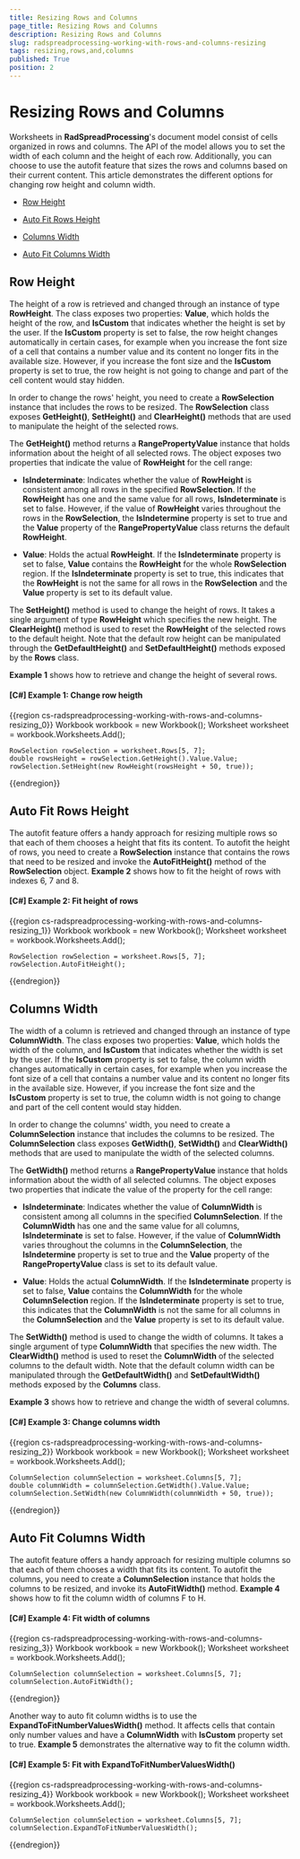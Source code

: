 ```yaml
---
title: Resizing Rows and Columns
page_title: Resizing Rows and Columns
description: Resizing Rows and Columns
slug: radspreadprocessing-working-with-rows-and-columns-resizing
tags: resizing,rows,and,columns
published: True
position: 2
---
```


# Resizing Rows and Columns



Worksheets in __RadSpreadProcessing__'s document model consist of cells organized in rows and columns. The API of the model allows you to set the width of each column and the height of each row. Additionally, you can choose to use the autofit feature that sizes the rows and columns based on their current content. This article demonstrates the different options for changing row height and column width.
      

* [Row Height](#row-height)

* [Auto Fit Rows Height](#auto-fit-rows-height)

* [Columns Width](#columns-width)

* [Auto Fit Columns Width](#auto-fit-columns-width)

## Row Height

The height of a row is retrieved and changed through an instance of type __RowHeight__. The class exposes two properties: __Value__, which holds the height of the row, and __IsCustom__ that indicates whether the height is set by the user. If the __IsCustom__ property is set to false, the row height changes automatically in certain cases, for example when you increase the font size of a cell that contains a number value and its content no longer fits in the available size. However, if you increase the font size and the __IsCustom__ property is set to true, the row height is not going to change and part of the cell content would stay hidden.
        

In order to change the rows' height, you need to create a __RowSelection__ instance that includes the rows to be resized. The __RowSelection__ class exposes __GetHeight()__, __SetHeight()__ and __ClearHeight()__ methods that are used to manipulate the height of the selected rows.
        

The __GetHeight()__ method returns a __RangePropertyValue<RowHeight>__ instance that holds information about the height of all selected rows. The object exposes two properties that indicate the value of __RowHeight__ for the cell range:
        

* __IsIndeterminate__: Indicates whether the value of __RowHeight__ is consistent among all rows in the specified __RowSelection__. If the __RowHeight__ has one and the same value for all rows, __IsIndeterminate__ is set to false. However, if the value of __RowHeight__ varies throughout the rows in the __RowSelection__, the __IsIndetermine__ property is set to true and the __Value__ property of the __RangePropertyValue<T>__ class returns the default __RowHeight__.
            

* __Value__: Holds the actual __RowHeight__. If the __IsIndeterminate__ property is set to false, __Value__ contains the __RowHeight__ for the whole __RowSelection__ region. If the __IsIndeterminate__ property is set to true, this indicates that the __RowHeight__ is not the same for all rows in the __RowSelection__ and the __Value__ property is set to its default value.
            

The __SetHeight()__ method is used to change the height of rows. It takes a single argument of type __RowHeight__ which specifies the new height. The __ClearHeight()__ method is used to reset the __RowHeight__ of the selected rows to the default height. Note that the default row height can be manipulated through the __GetDefaultHeight()__ and __SetDefaultHeight()__ methods exposed by the __Rows__ class.
        

__Example 1__ shows how to retrieve and change the height of several rows.
        

#### __[C#] Example 1: Change row heigth__

{{region cs-radspreadprocessing-working-with-rows-and-columns-resizing_0}}
	Workbook workbook = new Workbook();
	Worksheet worksheet = workbook.Worksheets.Add();
	
	RowSelection rowSelection = worksheet.Rows[5, 7];
	double rowsHeight = rowSelection.GetHeight().Value.Value;
	rowSelection.SetHeight(new RowHeight(rowsHeight + 50, true));
{{endregion}}



## Auto Fit Rows Height

The autofit feature offers a handy approach for resizing multiple rows so that each of them chooses a height that fits its content. To autofit the height of rows, you need to create a __RowSelection__ instance that contains the rows that need to be resized and invoke the __AutoFitHeight()__ method of the __RowSelection__ object. __Example 2__ shows how to fit the height of rows with indexes 6, 7 and 8.
        

#### __[C#] Example 2: Fit height of rows__

{{region cs-radspreadprocessing-working-with-rows-and-columns-resizing_1}}
	Workbook workbook = new Workbook();
	Worksheet worksheet = workbook.Worksheets.Add();
	
	RowSelection rowSelection = worksheet.Rows[5, 7];
	rowSelection.AutoFitHeight();
{{endregion}}



## Columns Width

The width of a column is retrieved and changed through an instance of type __ColumnWidth__. The class exposes two properties: __Value__, which holds the width of the column, and __IsCustom__ that indicates whether the width is set by the user. If the __IsCustom__ property is set to false, the column width changes automatically in certain cases, for example when you increase the font size of a cell that contains a number value and its content no longer fits in the available size. However, if you increase the font size and the __IsCustom__ property is set to true, the column width is not going to change and part of the cell content would stay hidden.
        

In order to change the columns' width, you need to create a __ColumnSelection__ instance that includes the columns to be resized. The __ColumnSelection__ class exposes __GetWidth()__, __SetWidth()__ and __ClearWidth()__ methods that are used to manipulate the width of the selected columns.
        

The __GetWidth()__ method returns a __RangePropertyValue<ColumnWidth>__ instance that holds information about the width of all selected columns. The object exposes two properties that indicate the value of the property for the cell range:
        

* __IsIndeterminate__: Indicates whether the value of __ColumnWidth__ is consistent among all columns in the specified __ColumnSelection__. If the __ColumnWidth__ has one and the same value for all columns, __IsIndeterminate__ is set to false. However, if the value of __ColumnWidth__ varies throughout the columns in the __ColumnSelection__, the __IsIndetermine__ property is set to true and the __Value__ property of the __RangePropertyValue<T>__ class is set to its default value.
            

* __Value__: Holds the actual __ColumnWidth__. If the __IsIndeterminate__ property is set to false, __Value__ contains the __ColumnWidth__ for the whole __ColumnSelection__ region. If the __IsIndeterminate__ property is set to true, this indicates that the __ColumnWidth__ is not the same for all columns in the __ColumnSelection__ and the __Value__ property is set to its default value.
            

The __SetWidth()__ method is used to change the width of columns. It takes a single argument of type __ColumnWidth__ that specifies the new width. The __ClearWidth()__ method is used to reset the __ColumnWidth__ of the selected columns to the default width. Note that the default column width can be manipulated through the __GetDefaultWidth()__ and __SetDefaultWidth()__ methods exposed by the __Columns__ class.
        

__Example 3__ shows how to retrieve and change the width of several columns.
        

#### __[C#] Example 3: Change columns width__

{{region cs-radspreadprocessing-working-with-rows-and-columns-resizing_2}}
	Workbook workbook = new Workbook();
	Worksheet worksheet = workbook.Worksheets.Add();
	
	ColumnSelection columnSelection = worksheet.Columns[5, 7];
	double columnWidth = columnSelection.GetWidth().Value.Value;
	columnSelection.SetWidth(new ColumnWidth(columnWidth + 50, true));
{{endregion}}



## Auto Fit Columns Width

The autofit feature offers a handy approach for resizing multiple columns so that each of them chooses a width that fits its content. To autofit the columns, you need to create a __ColumnSelection__ instance that holds the columns to be resized, and invoke its __AutoFitWidth()__ method. __Example 4__ shows how to fit the column width of columns F to H.
        

#### __[C#] Example 4: Fit width of columns__

{{region cs-radspreadprocessing-working-with-rows-and-columns-resizing_3}}
	Workbook workbook = new Workbook();
	Worksheet worksheet = workbook.Worksheets.Add();
	
	ColumnSelection columnSelection = worksheet.Columns[5, 7];
	columnSelection.AutoFitWidth();
{{endregion}}



Another way to auto fit column widths is to use the __ExpandToFitNumberValuesWidth()__ method. It affects cells that contain only number values and have a __ColumnWidth__ with __IsCustom__ property set to true. __Example 5__ demonstrates the alternative way to fit the column width.
        

#### __[C#] Example 5: Fit with ExpandToFitNumberValuesWidth()__

{{region cs-radspreadprocessing-working-with-rows-and-columns-resizing_4}}
	Workbook workbook = new Workbook();
	Worksheet worksheet = workbook.Worksheets.Add();
	
	ColumnSelection columnSelection = worksheet.Columns[5, 7];
	columnSelection.ExpandToFitNumberValuesWidth();
{{endregion}}


